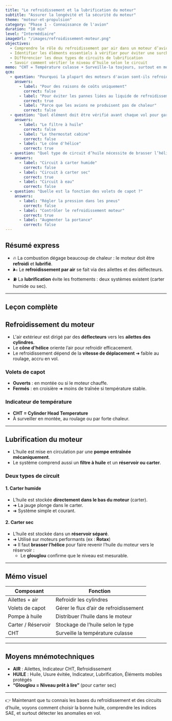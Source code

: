 ```yaml
---
title: "Le refroidissement et la lubrification du moteur"
subtitle: "Assurer la longévité et la sécurité du moteur"
theme: "moteur-et-propulsion"
category: "Phase 1 - Connaissance de l'avion"
duration: "10 min"
level: "Intermédiaire"
imageUrl: "/images/refroidissement-moteur.png"
objectives:
  - Comprendre le rôle du refroidissement par air dans un moteur d’avion
  - Identifier les éléments essentiels à vérifier pour éviter une surchauffe
  - Différencier les deux types de circuits de lubrification
  - Savoir comment vérifier le niveau d’huile selon le circuit
memo: "CHT = Température culasse ➜ Surveille-la toujours, surtout en montée."
qcm:
  - question: "Pourquoi la plupart des moteurs d'avion sont-ils refroidis par air ?"
    answers:
      - label: "Pour des raisons de coûts uniquement"
        correct: false
      - label: "Pour éviter les pannes liées au liquide de refroidissement"
        correct: true
      - label: "Parce que les avions ne produisent pas de chaleur"
        correct: false
  - question: "Quel élément doit être vérifié avant chaque vol pour garantir le bon refroidissement ?"
    answers:
      - label: "Le filtre à huile"
        correct: false
      - label: "Le thermostat cabine"
        correct: false
      - label: "Le cône d'hélice"
        correct: true
  - question: "Quel type de circuit d’huile nécessite de brasser l’hélice pour vérifier le niveau ?"
    answers:
      - label: "Circuit à carter humide"
        correct: false
      - label: "Circuit à carter sec"
        correct: true
      - label: "Circuit à eau"
        correct: false
  - question: "Quelle est la fonction des volets de capot ?"
    answers:
      - label: "Régler la pression dans les pneus"
        correct: false
      - label: "Contrôler le refroidissement moteur"
        correct: true
      - label: "Augmenter la portance"
        correct: false
---
```


## Résumé express

- 🔥 La combustion dégage beaucoup de chaleur : le moteur doit être **refroidi** et **lubrifié**.
- 🌬️ Le **refroidissement par air** se fait via des ailettes et des déflecteurs.
- ⛽ La **lubrification** évite les frottements : deux systèmes existent (carter humide ou sec).

---

## Leçon complète

## Refroidissement du moteur

- L'air extérieur est dirigé par des **déflecteurs** vers les **ailettes des cylindres**.
- Le **cône d’hélice** oriente l’air pour refroidir efficacement.
- Le refroidissement dépend de la **vitesse de déplacement** ➜ faible au roulage, accru en vol.

### Volets de capot

- **Ouverts** : en montée ou si le moteur chauffe.
- **Fermés** : en croisière ➜ moins de traînée si température stable.

### Indicateur de température

- **CHT = Cylinder Head Temperature**
- À surveiller en montée, au roulage ou par forte chaleur.

---

## Lubrification du moteur

- L’huile est mise en circulation par une **pompe entraînée mécaniquement**.
- Le système comprend aussi un **filtre à huile** et un **réservoir ou carter**.

### Deux types de circuit

#### 1. **Carter humide**

- L’huile est stockée **directement dans le bas du moteur** (carter).
- ➜ La jauge plonge dans le carter.
- ➜ Système simple et courant.

#### 2. **Carter sec**

- L’huile est stockée dans un **réservoir séparé**.
- ➜ Utilisé sur moteurs performants (ex : **Rotax**)
- ➜ Il faut **brasser l’hélice** pour faire revenir l’huile du moteur vers le réservoir :
  - Le **glouglou** confirme que le niveau est mesurable.

---

## Mémo visuel

| Composant          | Fonction                               |
| ------------------ | -------------------------------------- |
| Ailettes + air     | Refroidir les cylindres                |
| Volets de capot    | Gérer le flux d’air de refroidissement |
| Pompe à huile      | Distribuer l’huile dans le moteur      |
| Carter / Réservoir | Stockage de l’huile selon le type      |
| CHT                | Surveille la température culasse       |

---

## Moyens mnémotechniques

- **AIR** : Ailettes, Indicateur CHT, Refroidissement
- **HUILE** : Huile, Usure évitée, Indicateur, Lubrification, Éléments mobiles protégés
- **“Glouglou = Niveau prêt à lire”** (pour carter sec)

---

👉 Maintenant que tu connais les bases du refroidissement et des circuits d’huile, voyons comment choisir la bonne huile, comprendre les indices SAE, et surtout détecter les anomalies en vol.
